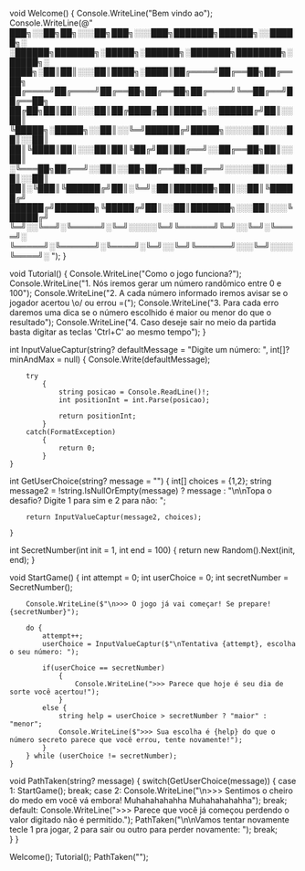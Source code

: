 void Welcome()
    {
        Console.WriteLine("Bem vindo ao");
        Console.WriteLine(@"
███╗░░██╗██╗░░░██╗███╗░░░███╗███████╗██████╗░░█████╗░  ░██████╗███████╗░█████╗░██████╗░███████╗████████╗░█████╗░
████╗░██║██║░░░██║████╗░████║██╔════╝██╔══██╗██╔══██╗  ██╔════╝██╔════╝██╔══██╗██╔══██╗██╔════╝╚══██╔══╝██╔══██╗
██╔██╗██║██║░░░██║██╔████╔██║█████╗░░██████╔╝██║░░██║  ╚█████╗░█████╗░░██║░░╚═╝██████╔╝█████╗░░░░░██║░░░██║░░██║
██║╚████║██║░░░██║██║╚██╔╝██║██╔══╝░░██╔══██╗██║░░██║  ░╚═══██╗██╔══╝░░██║░░██╗██╔══██╗██╔══╝░░░░░██║░░░██║░░██║
██║░╚███║╚██████╔╝██║░╚═╝░██║███████╗██║░░██║╚█████╔╝  ██████╔╝███████╗╚█████╔╝██║░░██║███████╗░░░██║░░░╚█████╔╝
╚═╝░░╚══╝░╚═════╝░╚═╝░░░░░╚═╝╚══════╝╚═╝░░╚═╝░╚════╝░  ╚═════╝░╚══════╝░╚════╝░╚═╝░░╚═╝╚══════╝░░░╚═╝░░░░╚════╝░
        ");
    }

void Tutorial()
    {
        Console.WriteLine("Como o jogo funciona?");
        Console.WriteLine("1. Nós iremos gerar um número randômico entre 0 e 100");
        Console.WriteLine("2. A cada número informado iremos avisar se o jogador acertou \\o/ ou errou =(");
        Console.WriteLine("3. Para cada erro daremos uma dica se o número escolhido é maior ou menor do que o resultado");
        Console.WriteLine("4. Caso deseje sair no meio da partida basta digitar as teclas 'Ctrl+C' ao mesmo tempo");
    }

int InputValueCaptur(string? defaultMessage = "Digite um número: ", int[]? minAndMax = null)
    {
        Console.Write(defaultMessage);

        try
            {
                string posicao = Console.ReadLine()!;
                int positionInt = int.Parse(posicao);

                return positionInt;
            }
        catch(FormatException)
            {
                return 0;
            }
    }

int GetUserChoice(string? message = "")
    {
        int[] choices = {1,2};
        string message2 = !string.IsNullOrEmpty(message) ? message : "\n\nTopa o desafio? Digite 1 para sim e 2 para não: ";

        return InputValueCaptur(message2, choices);

    }

int SecretNumber(int init = 1, int end = 100)
    {
        return new Random().Next(init, end);
    }

void StartGame()
    {
        int attempt = 0;
        int userChoice = 0;
        int secretNumber = SecretNumber();

        Console.WriteLine($"\n>>> O jogo já vai começar! Se prepare!{secretNumber}");

        do {
            attempt++;
            userChoice = InputValueCaptur($"\nTentativa {attempt}, escolha o seu número: ");

            if(userChoice == secretNumber)
                {
                    Console.WriteLine(">>> Parece que hoje é seu dia de sorte você acertou!");
                }
            else {
                string help = userChoice > secretNumber ? "maior" : "menor";
                Console.WriteLine($">>> Sua escolha é {help} do que o número secreto parece que você errou, tente novamente!");
            }
        } while (userChoice != secretNumber);
    }

void PathTaken(string? message)
    {
        switch(GetUserChoice(message))
            {
                case 1:
                    StartGame();
                    break;
                case 2:
                    Console.WriteLine("\n>>> Sentimos o cheiro do medo em você vá embora! Muhahahahahha Muhahahahahha");
                    break;
                default:
                    Console.WriteLine(">>> Parece que você já começou perdendo o valor digitado não é permitido.");
                    PathTaken("\n\nVamos tentar novamente tecle 1 pra jogar, 2 para sair ou outro para perder novamente: ");
                    break;       
            }
    }

Welcome();
Tutorial();
PathTaken("");